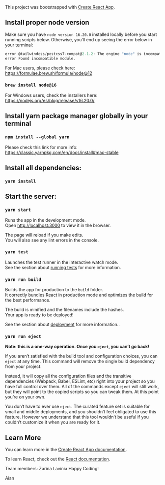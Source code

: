This project was bootstrapped with [Create React App](https://github.com/facebook/create-react-app).

## Install proper node version

Make sure you have `node version 16.20.0` installed locally before you start running scripts below.
Otherwise, you'll end up seeing the error below in your terminal:

```js
error @tailwindcss/postcss7-compat@2.1.2: The engine "node" is incompatible with this module. Expected version ">=12.13.0". Got "10.24.1"
error Found incompatible module.
```

For Mac users, please check here: https://formulae.brew.sh/formula/node@12

### `brew install node@16`

For Windows users, check the installers here: https://nodejs.org/es/blog/release/v16.20.0/

## Install yarn package manager globally in your terminal

### `npm install --global yarn`

Please check this link for more info: https://classic.yarnpkg.com/en/docs/install#mac-stable

## Install all dependencies:

### `yarn install`

## Start the server:

### `yarn start`

Runs the app in the development mode.<br>
Open [http://localhost:3000](http://localhost:3000) to view it in the browser.

The page will reload if you make edits.<br>
You will also see any lint errors in the console.

### `yarn test`

Launches the test runner in the interactive watch mode.<br>
See the section about [running tests](https://facebook.github.io/create-react-app/docs/running-tests) for more information.

### `yarn run build`

Builds the app for production to the `build` folder.<br>
It correctly bundles React in production mode and optimizes the build for the best performance.

The build is minified and the filenames include the hashes.<br>
Your app is ready to be deployed!

See the section about [deployment](https://facebook.github.io/create-react-app/docs/deployment) for more information..

### `yarn run eject`

**Note: this is a one-way operation. Once you `eject`, you can’t go back!**

If you aren’t satisfied with the build tool and configuration choices, you can `eject` at any time. This command will remove the single build dependency from your project.

Instead, it will copy all the configuration files and the transitive dependencies (Webpack, Babel, ESLint, etc) right into your project so you have full control over them. All of the commands except `eject` will still work, but they will point to the copied scripts so you can tweak them. At this point you’re on your own.

You don’t have to ever use `eject`. The curated feature set is suitable for small and middle deployments, and you shouldn’t feel obligated to use this feature. However we understand that this tool wouldn’t be useful if you couldn’t customize it when you are ready for it.

## Learn More

You can learn more in the [Create React App documentation](https://facebook.github.io/create-react-app/docs/getting-started).

To learn React, check out the [React documentation](https://reactjs.org/).

Team members:
Zarina
Lavinia
Happy Coding!


Aian
